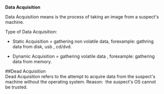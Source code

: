 **Data Acquisition**

Data Acquisition means is the process of taking an image from a suspect's machine.

Type of Data Acquisition:

* Static Acquisition = gathering non volatile data, forexample: gathring data from disk, usb , cd/dvd.

* Dynamic Acquisition = gathering volatile data , forexample: gathering data from memory.

##Dead Acquisition  
Dead Acquisition refers to the attempt to acquire data from the suspect's machine without the operating system.
Reason:  the suspect's OS cannot be trusted.
